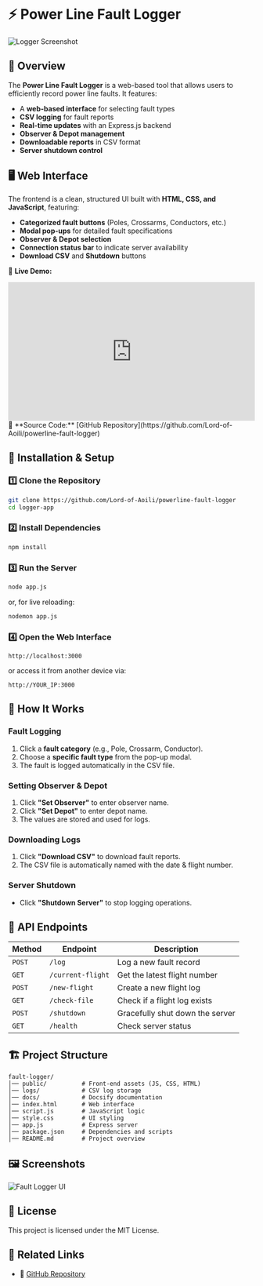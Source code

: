 # ⚡ Power Line Fault Logger

![Logger Screenshot](../assets/logger.png)

## 🚀 Overview
The **Power Line Fault Logger** is a web-based tool that allows users to efficiently record power line faults. It features:
- A **web-based interface** for selecting fault types
- **CSV logging** for fault reports
- **Real-time updates** with an Express.js backend
- **Observer & Depot management**
- **Downloadable reports** in CSV format
- **Server shutdown control**

## 🖥️ Web Interface
The frontend is a clean, structured UI built with **HTML, CSS, and JavaScript**, featuring:
- **Categorized fault buttons** (Poles, Crossarms, Conductors, etc.)
- **Modal pop-ups** for detailed fault specifications
- **Observer & Depot selection**
- **Connection status bar** to indicate server availability
- **Download CSV** and **Shutdown** buttons

🔗 **Live Demo:** 
<div style="position: relative; padding-bottom: 56.25%; height: 0; overflow: hidden; max-width: 100%; background: #000;">
    <iframe style="position: absolute; top: 0; left: 0; width: 100%; height: 100%;" 
        src="https://www.youtube.com/embed/_0lU9sIuLnQ" 
        frameborder="0" allowfullscreen>
    </iframe>
</div>
📜 **Source Code:** [GitHub Repository](https://github.com/Lord-of-Aoili/powerline-fault-logger)

## 🔧 Installation & Setup

### **1️⃣ Clone the Repository**
```sh
git clone https://github.com/Lord-of-Aoili/powerline-fault-logger
cd logger-app
```

### **2️⃣ Install Dependencies**
```sh
npm install
```

### **3️⃣ Run the Server**
```sh
node app.js
```
or, for live reloading:
```sh
nodemon app.js
```

### **4️⃣ Open the Web Interface**
```
http://localhost:3000
```
or access it from another device via:
```
http://YOUR_IP:3000
```

## 🎯 How It Works

### **Fault Logging**
1. Click a **fault category** (e.g., Pole, Crossarm, Conductor).
2. Choose a **specific fault type** from the pop-up modal.
3. The fault is logged automatically in the CSV file.

### **Setting Observer & Depot**
1. Click **"Set Observer"** to enter observer name.
2. Click **"Set Depot"** to enter depot name.
3. The values are stored and used for logs.

### **Downloading Logs**
1. Click **"Download CSV"** to download fault reports.
2. The CSV file is automatically named with the date & flight number.

### **Server Shutdown**
- Click **"Shutdown Server"** to stop logging operations.

## 📜 API Endpoints
| Method | Endpoint            | Description |
|--------|---------------------|-------------|
| `POST` | `/log`              | Log a new fault record |
| `GET`  | `/current-flight`   | Get the latest flight number |
| `POST` | `/new-flight`       | Create a new flight log |
| `GET`  | `/check-file`       | Check if a flight log exists |
| `POST` | `/shutdown`         | Gracefully shut down the server |
| `GET`  | `/health`           | Check server status |

## 🏗️ Project Structure
```
fault-logger/
│── public/          # Front-end assets (JS, CSS, HTML)
│── logs/            # CSV log storage
│── docs/            # Docsify documentation
│── index.html       # Web interface
│── script.js        # JavaScript logic
│── style.css        # UI styling
│── app.js           # Express server
│── package.json     # Dependencies and scripts
│── README.md        # Project overview
```

## 🖼️ Screenshots
![Fault Logger UI](../assets/logger.png)

## 📜 License
This project is licensed under the MIT License.

## 🔗 Related Links
- 🔗 [GitHub Repository](https://github.com/Lord-of-Aoili/powerline-fault-logger)

